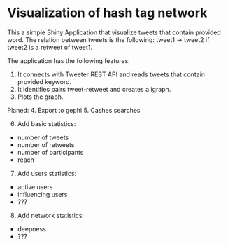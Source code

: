 # Visualization of hash tag network

This a simple Shiny Application that visualize tweets that contain
provided word. The relation between tweets is the following:
tweet1 -> tweet2 if tweet2 is a retweet of tweet1.

The application has the following features:

1. It connects with Tweeter REST API and reads tweets that contain
   provided keyword.
2. It identifies pairs tweet-retweet and creates a igraph.
3. Plots the graph.

Planed:
4. Export to gephi
5. Cashes searches

6. Add basic statistics:
  * number of tweets
  * number of retweets
  * number of participants
  * reach
7. Add users statistics:
  * active users
  * influencing users
  * ???
8. Add network statistics:
  * deepness
  * ???
